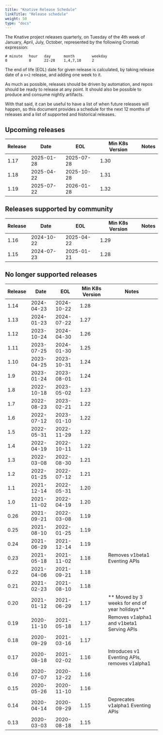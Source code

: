 ```yaml
---
title: "Knative Release Schedule"
linkTitle: "Release schedule"
weight: 50
type: "docs"
---
```


The Knative project releases quarterly, on Tuesday of the 4th week of January, April, July, October, represented by the following Crontab expression:

```
# minute   hour   day      month        weekday
0          0      22-28    1,4,7,10     2
```

The end of life (EOL) date for given release is calculated, by taking release date of a `n+2` release, and adding one week to it.

As much as possible, releases should be driven by automation, and repos should be ready to release at any point. It should also be possible to produce and consume nightly artifacts.

With that said, it can be useful to have a list of when future releases will happen, so this document provides a schedule for the next 12 months of releases and a list of supported and historical releases.

## Upcoming releases

| Release | Date       | EOL        | Min K8s Version | Notes |
|---------|------------|------------|-----------------| ----- |
| 1.17    | 2025-01-28 | 2025-07-28 | 1.30            |       |
| 1.18    | 2025-04-22 | 2025-10-28 | 1.31            |       |
| 1.19    | 2025-07-22 | 2026-01-28 | 1.32            |       |

## Releases supported by community

| Release | Date       | EOL        | Min K8s Version | Notes |
|---------| ---------- |------------|-----------------| ----- |
| 1.16    | 2024-10-22 | 2025-04-22 | 1.29            |       |
| 1.15    | 2024-07-23 | 2025-01-21 | 1.28            |       |

## No longer supported releases
  
| Release | Date       | EOL        | Min K8s Version | Notes                                          |
|---------| ---------- | ---------- |-----------------|------------------------------------------------|
| 1.14    | 2024-04-23 | 2024-10-22 | 1.28            |                                                |
| 1.13    | 2024-01-23 | 2024-07-22 | 1.27            |                                                |
| 1.12    | 2023-10-24 | 2024-04-30 | 1.26            |                                                |
| 1.11    | 2023-07-25 | 2024-01-30 | 1.25            |                                                |
| 1.10    | 2023-04-25 | 2023-10-31 | 1.24            |                                                |
| 1.9     | 2023-01-24 | 2023-08-01 | 1.24            |                                                |
| 1.8     | 2022-10-18 | 2023-05-02 | 1.23            |                                                |
| 1.7     | 2022-08-23 | 2023-02-21 | 1.22            |                                                |
| 1.6     | 2022-07-12 | 2023-01-10 | 1.22            |                                                |
| 1.5     | 2022-05-31 | 2022-11-29 | 1.22            |                                                |
| 1.4     | 2022-04-19 | 2022-10-11 | 1.22            |                                                |
| 1.3     | 2022-03-08 | 2022-08-30 | 1.21            |                                                |
| 1.2     | 2022-01-25 | 2022-07-12 | 1.21            |                                                |
| 1.1     | 2021-12-14 | 2022-05-31 | 1.20            |                                                |
| 1.0     | 2021-11-02 | 2022-04-19 | 1.20            |                                                |
| 0.26    | 2021-09-21 | 2022-03-08 | 1.19            |                                                |
| 0.25    | 2021-08-10 | 2022-01-25 | 1.19            |                                                |
| 0.24    | 2021-06-29 | 2021-12-14 | 1.19            |                                                |
| 0.23    | 2021-05-18 | 2021-11-02 | 1.18            | Removes v1beta1 Eventing APIs                  |
| 0.22    | 2021-04-06 | 2021-09-21 | 1.18            |                                                |
| 0.21    | 2021-02-23 | 2021-08-10 | 1.18            |                                                |
| 0.20    | 2021-01-12 | 2021-06-29 | 1.17            | ** Moved by 3 weeks for end of year holidays** |
| 0.19    | 2020-11-10 | 2021-05-18 | 1.17            | Removes v1alpha1 and v1beta1 Serving APIs      |
| 0.18    | 2020-09-29 | 2021-03-16 | 1.17            |                                                |
| 0.17    | 2020-08-18 | 2021-02-02 | 1.16            | Introduces v1 Eventing APIs, removes v1alpha1  |
| 0.16    | 2020-07-07 | 2020-12-22 | 1.16            |                                                |
| 0.15    | 2020-05-26 | 2020-11-10 | 1.16            |                                                |
| 0.14    | 2020-04-14 | 2020-09-29 | 1.15            | Deprecates v1alpha1 Eventing APIs              |
| 0.13    | 2020-03-03 | 2020-08-18 | 1.15            |                                                |
